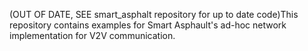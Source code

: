 (OUT OF DATE, SEE smart_asphalt repository for up to date code)This repository contains examples for Smart Asphault's ad-hoc network implementation for V2V communication. 

 
